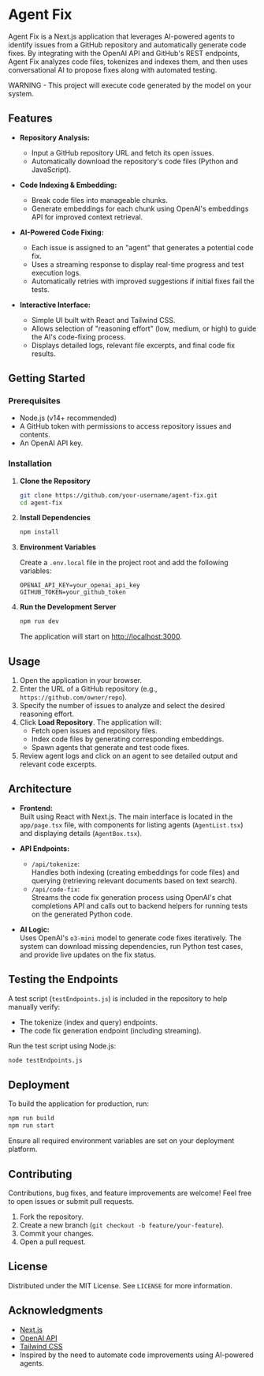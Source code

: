 # Agent Fix

Agent Fix is a Next.js application that leverages AI-powered agents to identify issues from a GitHub repository and automatically generate code fixes. By integrating with the OpenAI API and GitHub's REST endpoints, Agent Fix analyzes code files, tokenizes and indexes them, and then uses conversational AI to propose fixes along with automated testing.

WARNING - This project will execute code generated by the model on your system.

## Features

- **Repository Analysis:**  
  - Input a GitHub repository URL and fetch its open issues.
  - Automatically download the repository's code files (Python and JavaScript).
  
- **Code Indexing & Embedding:**  
  - Break code files into manageable chunks.
  - Generate embeddings for each chunk using OpenAI's embeddings API for improved context retrieval.
  
- **AI-Powered Code Fixing:**  
  - Each issue is assigned to an "agent" that generates a potential code fix.
  - Uses a streaming response to display real-time progress and test execution logs.
  - Automatically retries with improved suggestions if initial fixes fail the tests.

- **Interactive Interface:**  
  - Simple UI built with React and Tailwind CSS.
  - Allows selection of "reasoning effort" (low, medium, or high) to guide the AI's code-fixing process.
  - Displays detailed logs, relevant file excerpts, and final code fix results.

## Getting Started

### Prerequisites

- Node.js (v14+ recommended)
- A GitHub token with permissions to access repository issues and contents.
- An OpenAI API key.

### Installation

1. **Clone the Repository**

   ```bash
   git clone https://github.com/your-username/agent-fix.git
   cd agent-fix
   ```

2. **Install Dependencies**

   ```bash
   npm install
   ```

3. **Environment Variables**

   Create a `.env.local` file in the project root and add the following variables:

   ```env
   OPENAI_API_KEY=your_openai_api_key
   GITHUB_TOKEN=your_github_token
   ```

4. **Run the Development Server**

   ```bash
   npm run dev
   ```

   The application will start on [http://localhost:3000](http://localhost:3000).

## Usage

1. Open the application in your browser.
2. Enter the URL of a GitHub repository (e.g., `https://github.com/owner/repo`).
3. Specify the number of issues to analyze and select the desired reasoning effort.
4. Click **Load Repository**. The application will:
   - Fetch open issues and repository files.
   - Index code files by generating corresponding embeddings.
   - Spawn agents that generate and test code fixes.
5. Review agent logs and click on an agent to see detailed output and relevant code excerpts.

## Architecture

- **Frontend:**  
  Built using React with Next.js. The main interface is located in the `app/page.tsx` file, with components for listing agents (`AgentList.tsx`) and displaying details (`AgentBox.tsx`).

- **API Endpoints:**  
  - `/api/tokenize`:  
    Handles both indexing (creating embeddings for code files) and querying (retrieving relevant documents based on text search).
  - `/api/code-fix`:  
    Streams the code fix generation process using OpenAI's chat completions API and calls out to backend helpers for running tests on the generated Python code.

- **AI Logic:**  
  Uses OpenAI's `o3-mini` model to generate code fixes iteratively. The system can download missing dependencies, run Python test cases, and provide live updates on the fix status.

## Testing the Endpoints

A test script (`testEndpoints.js`) is included in the repository to help manually verify:
- The tokenize (index and query) endpoints.
- The code fix generation endpoint (including streaming).

Run the test script using Node.js:

```bash
node testEndpoints.js
```

## Deployment

To build the application for production, run:

```bash
npm run build
npm run start
```

Ensure all required environment variables are set on your deployment platform.

## Contributing

Contributions, bug fixes, and feature improvements are welcome! Feel free to open issues or submit pull requests.

1. Fork the repository.
2. Create a new branch (`git checkout -b feature/your-feature`).
3. Commit your changes.
4. Open a pull request.

## License

Distributed under the MIT License. See `LICENSE` for more information.

## Acknowledgments

- [Next.js](https://nextjs.org/)
- [OpenAI API](https://openai.com/api/)
- [Tailwind CSS](https://tailwindcss.com/)
- Inspired by the need to automate code improvements using AI-powered agents.
